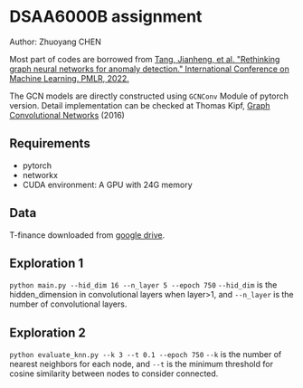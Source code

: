 # DSAA6000B assignment
Author: Zhuoyang CHEN

Most part of codes are borrowed from [Tang, Jianheng, et al. "Rethinking graph neural networks for anomaly detection." International Conference on Machine Learning. PMLR, 2022.](https://arxiv.org/abs/2205.15508)

The GCN models are directly constructed using `GCNConv` Module of pytorch version. Detail implementation can be checked at Thomas Kipf, [Graph Convolutional Networks](http://tkipf.github.io/graph-convolutional-networks/) (2016)

## Requirements
* pytorch
* networkx
* CUDA environment: A GPU with 24G memory

## Data

T-finance downloaded from [google drive](https://drive.google.com/drive/folders/1PpNwvZx_YRSCDiHaBUmRIS3x1rZR7fMr?usp=sharing).

## Exploration 1
`python main.py --hid_dim 16 --n_layer 5 --epoch 750`
`--hid_dim` is the hidden_dimension in convolutional layers when layer>1, and `--n_layer` is the number of convolutional layers.

## Exploration 2
`python evaluate_knn.py --k 3 --t 0.1 --epoch 750`
`--k` is the number of nearest neighbors for each node, and `--t` is the minimum threshold for cosine similarity between nodes to consider connected.


